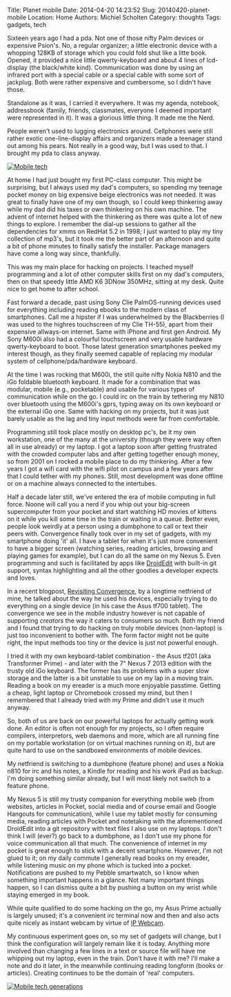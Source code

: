 Title: Planet mobile
Date: 2014-04-20 14:23:52
Slug: 20140420-planet-mobile
Location: Home
Authors: Michiel Scholten
Category: thoughts
Tags: gadgets, tech

Sixteen years ago I had a pda. Not one of those nifty Palm devices or expensive Psion's. No, a regular organizer; a little
electronic device with a whopping 128KB of storage which you could fold shut like a litte book. Opened, it provided a nice little
qwerty-keyboard and about 4 lines of lcd-display (the black/white kind). Communication was done by using an infrared port with a
special cable or a special cable with some sort of jackplug. Both were rather expensive and cumbersome, so I didn't have those.

Standalone as it was, I carried it everywhere. It was my agenda, notebook, addressbook (family, friends, classmates, everyone I
deemed important were represented in it). It was a glorious little thing. It made me the Nerd.

People weren't used to lugging electronics around. Cellphones were still rather exotic one-line-display affairs and organizers made
a teenager stand out among his pears. Not really in a good way, but I was used to that. I brought my pda to class anyway.

[![Mobile tech](//farm8.staticflickr.com/7280/13946951525_f8d88697ca_k.jpg)](https://www.flickr.com/photos/aquatix/13946951525/in/set-72157644172332913)

At home I had just bought my first PC-class computer. This might be surprising, but I always used my dad's computers, so spending
my teenage pocket money on big expensive beige electronics was not needed. It was great to finally have one of my own though, so
I could keep thinkering away while my dad did his taxes or own thinkering on his own machine. The advent of internet helped with
the thinkering as there was quite a lot of new things to explore. I remember the dial-up sessions to gather all the dependencies
for xmms on RedHat 5.2 in 1998; I just wanted to play my tiny collection of mp3's, but it took me the better part of an afternoon
and quite a bit of phone minutes to finally satisfy the installer. Package managers have come a long way since, thankfully.

This was my main place for hacking on projects. I teached myself programming and a lot of other computer skills first on my dad's
computers, then on that speedy little AMD K6 3DNow 350MHz, sitting at my desk. Quite nice to get home to after school.

Fast forward a decade, past using Sony Clie PalmOS-running devices used for everything including reading ebooks to
the modern class of smartphones. Call me a hipster if I was underwhelmed by the Blackberries (I was used to the highres touchscreen
of my Clie TH-55), apart from their expensive allways-on internet. Same with iPhone and first gen Android. My Sony M600i also had
a colourful touchscreen and very usable hardware qwerty-keyboard to boot. Those latest generation smartphones peeked my interest
though, as they finally seemed capable of replacing my modular system of cellphone/pda/hardware keyboard.

At the time I was rocking that M600i, the still quite nifty Nokia N810 and the iGo foldable bluetooth keyboard. It made for a
combination that was modular, mobile (e.g., pocketable) and usable for various types of communication while on the go. I could irc on the
train by tethering my N810 over bluetooth using the M600i's gprs, typing away on its own keyboard or the external iGo one. Same
with hacking on my projects, but it was just barely usable as the lag and tiny input methods were far from comfortable.

Programming still took place mostly on desktop pc's, be it my own workstation, one of the many at the university (though they
were way often all in use already) or my laptop. I got a laptop soon after getting frustrated with the crowded computer labs and after
getting together enough money, so from 2001 on I rocked a mobile place to do my thinkering. After a few years I got a wifi card
with the wifi pilot on campus and a few years after that I could tether with my phones. Still, most development was done offline
or on a machine always connected to the intertubes.

Half a decade later still, we've entered the era of mobile computing in full force. Noone will call you a nerd if you whip out
your big-screen supercomputer from your pocket and start watching HD movies of kittens on it while you kill some time in the train
or waiting in a queue. Better even, people look weirdly at a person using a dumbphone to call or text their peers with. Convergence
finally took over in my set of gadgets, with my smartphone doing 'it' all. I have a tablet for when it's just more convenient to
have a bigger screen (watching series, reading articles, browsing and playing games for example), but I can do all the same on my Nexus 5. Even
programming and such is facilitated by apps like [DroidEdit](https://play.google.com/store/apps/details?id=com.aor.droidedit)
with built-in git support, syntax highlighting and all the other goodies a developer expects and loves.

In a recent blogpost, [Revisiting Convergence](http://rix.si/2014/04/07/revisiting-convergence/), by a longtime netfriend of mine,
he talked about the way he used his devices, especially trying to do everything on a single device (in his case the Asus tf700 tablet). The convergence we see
in the mobile industry however is not capable of supporting *creators* the way it caters to consumers so much. Both my friend and
I found that trying to do hacking on truly mobile devices (non-laptop) is just too inconvenient to bother with. The form factor
might not be quite right, the input methods too tiny or the device is just not powerful enough.

I tried it with my own keyboard-tablet combination - the Asus tf201 (aka Transformer Prime) - and later with the 7" Nexus 7 2013 edition
with the trusty old iGo keyboard. The former has its problems with a super slow storage and the latter is a bit unstable to use
on my lap in a moving train. Reading a book on my ereader is a much more enjoyable passtime. Getting a cheap, light laptop or Chromebook
crossed my mind, but then I remembered that I already tried with my Prime and didn't use it much anyway.

So, both of us are back on our powerful laptops for actually getting work done. An editor is often not enough for my projects, so
I often require compilers, interpretors, web daemons and more, which are all running fine on my portable workstation (or on virtual
machines running on it), but are quite hard to use on the sandboxed environments of mobile devices.

My netfriend is switching to a dumbphone (feature phone) and uses a Nokia n810 for irc and his notes, a Kindle for reading and his
work iPad as backup. I'm doing something similar already, but I will most likely not switch to a feature phone.

My Nexus 5 is still my trusty companion for everything mobile web (from websites, articles in Pocket, social media and of course email and
Google Hangouts for communication), while I use my tablet mostly for consuming media, reading articles with Pocket and notetaking with the aforementioned DroidEdit
into a git repository with text files I also use on my laptops. I don't think I will (ever?) go back to a dumbphone, as I don't
use my phone for voice communication all that much. The convenience of internet in my pocket is great enough to stick with a decent
smartphone. However, I'm not glued to it; on my daily commute I generally read books on my ereader, while listening music on my phone
which is tucked into a pocket. Notifications are pushed to my Pebble smartwatch, so I know when something important happens in a glance.
Not many important things happen, so I can dismiss quite a bit by pushing a button on my wrist while staying emerged in my book.

While quite qualified to do some hacking on the go, my Asus Prime actually is largely unused; it's a convenient irc terminal now and
then and also acts quite nicely as instant webcam by
virtue of [IP Webcam](https://play.google.com/store/apps/details?id=com.pas.webcam).

My continuous experiment goes on, so my set of gadgets will change, but I think the configuration will largely remain like it
is today. Anything more involved than changing a few lines in a text or source file will have me whipping out my laptop, even
in the train. Don't have it with me? I'll make a note and do it later, in the meanwhile continuing reading longform (books or
articles). Creating continues to be the domain of 'real' computers.

[![Mobile tech generations](//farm8.staticflickr.com/7279/13947403274_29b6df7007_k.jpg)](https://www.flickr.com/photos/aquatix/13947403274/in/set-72157644172332913/)
